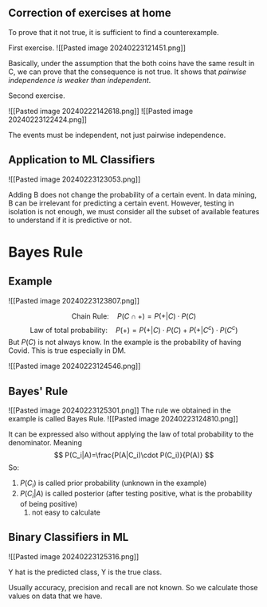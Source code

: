 ## Correction of exercises at home

To prove that it not true, it is sufficient to find a counterexample.

First exercise.
![[Pasted image 20240223121451.png]]

Basically, under the assumption that the both coins have the same result in C, we can prove that the consequence is not true.
It shows that *pairwise independence is weaker than independent*.

Second exercise.

![[Pasted image 20240222142618.png]]
![[Pasted image 20240223122424.png]]

The events must be independent, not just pairwise independence.

## Application to ML Classifiers

![[Pasted image 20240223123053.png]]

Adding B does not change the probability of a certain event.
In data mining, B can be irrelevant for predicting a certain event.
However, testing in isolation is not enough, we must consider all the subset of available features to understand if it is predictive or not.

# Bayes Rule

## Example
![[Pasted image 20240223123807.png]]

$$\text{Chain Rule:}\quad P(C\cap+)=P(+|C)\cdot P(C)$$
$$\text{Law of total probability:}\quad P(+)=P(+|C)\cdot P(C)+P(+|C^c)\cdot P(C^c)$$
But $P(C)$ is not always know. In the example is the probability of having Covid.
This is true especially in DM.

![[Pasted image 20240223124546.png]]

## Bayes' Rule

![[Pasted image 20240223125301.png]]
The rule we obtained in the example is called Bayes Rule.
![[Pasted image 20240223124810.png]]

It can be expressed also without applying the law of total probability to the denominator. Meaning$$
P(C_i|A)=\frac{P(A|C_i)\cdot P(C_i)}{P(A)}
$$So:
1. $P(C_i)$ is called prior probability (unknown in the example)
2. $P(C_i|A)$ is called posterior (after testing positive, what is the probability of being positive)
	1. not easy to calculate

## Binary Classifiers in ML
![[Pasted image 20240223125316.png]]

Y hat is the predicted class, Y is the true class.

Usually accuracy, precision and recall are not known.
So we calculate those values on data that we have.




